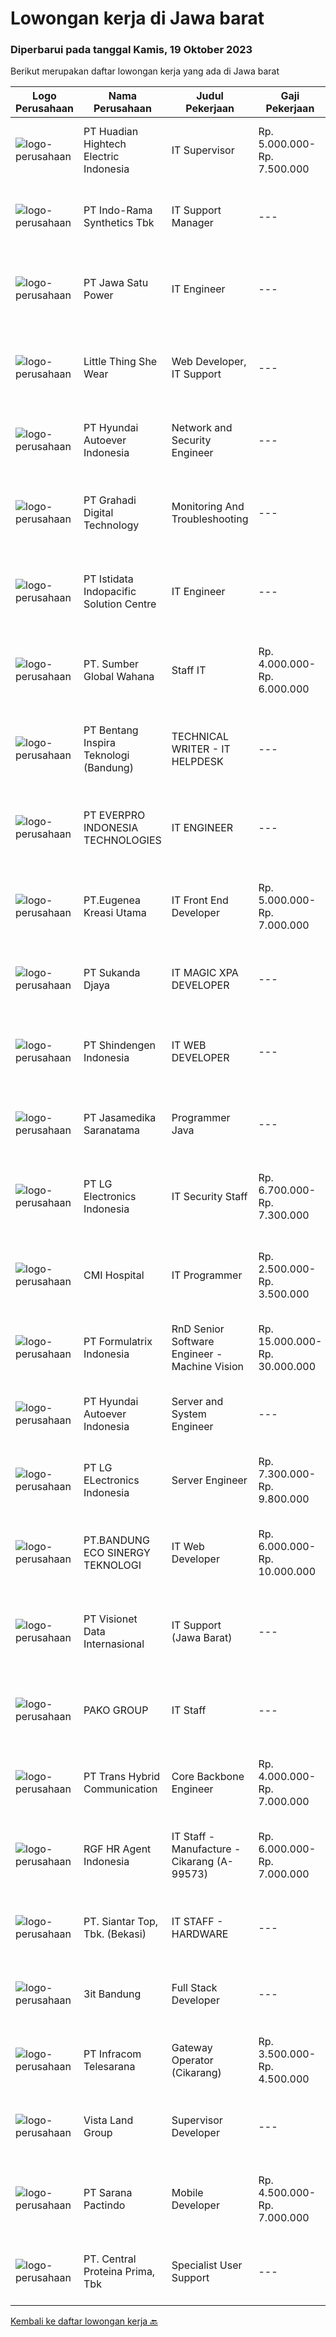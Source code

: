 
  # Lowongan kerja di Jawa barat

  ### Diperbarui pada tanggal Kamis, 19 Oktober 2023

  Berikut merupakan daftar lowongan kerja yang ada di Jawa barat

  |Logo Perusahaan | Nama Perusahaan | Judul Pekerjaan | Gaji Pekerjaan | Lokasi | Deskripsi | Tanggal diunggah | Pranala |
  | -------------- | --------------- | --------------- | --------- | --------- | -------------- | ------- | ----------- |
  |![logo-perusahaan](https://image-service-cdn.seek.com.au/58d2f78f2a5c4c78bf91262c0d9cd887fbdead5f/ee4dce1061f3f616224767ad58cb2fc751b8d2dc)|PT ​Huadian Hightech Electric Indonesia|IT Supervisor|Rp. 5.000.000-Rp. 7.500.000|Cikarang|Qualifications : Candidate must possess at least a Bachelor's Degree in Computer Science / Information Technology  Must have experience 2 years of...|Selasa, 17 Oktober 2023|https://www.jobstreet.co.id/id/job/it-supervisor-4502012?token=0~716eee0c-a57f-457c-bce8-308795810368&sectionRank=1&jobId=jobstreet-id-job-4502012|
|![logo-perusahaan](https://image-service-cdn.seek.com.au/111c547d1a72c72834036def0e7e00b335577daf/ee4dce1061f3f616224767ad58cb2fc751b8d2dc)|PT Indo-Rama Synthetics Tbk|IT Support Manager|---|Jawa Barat|Job Responsibilities: Leading, managing, and guiding the IT support team in the day-to-day administration, management of all servers &amp; network...|Selasa, 17 Oktober 2023|https://www.jobstreet.co.id/id/job/it-support-manager-4500987?token=0~716eee0c-a57f-457c-bce8-308795810368&sectionRank=2&jobId=jobstreet-id-job-4500987|
|![logo-perusahaan](https://image-service-cdn.seek.com.au/c5ae6630d2dedf386d78d1f473d76435c9c20d13/ee4dce1061f3f616224767ad58cb2fc751b8d2dc)|PT Jawa Satu Power|IT Engineer|---|Karawang|Job Requirements:1. Posses at least Bachelor’s Degree from University, preferably from Information Technology or a related field is required2. Minimum...|Rabu, 18 Oktober 2023|https://www.jobstreet.co.id/id/job/it-engineer-4502529?token=0~716eee0c-a57f-457c-bce8-308795810368&sectionRank=3&jobId=jobstreet-id-job-4502529|
|![logo-perusahaan](https://i.ibb.co/sqvTCh9/112815900-stock-vector-no-image-available-icon-flat-vector.webp)|Little Thing She Wear|Web Developer, IT Support|---|Bandung|Littlethingshewear merupakan perusahaan yang bergerak di bidang fashion, menjual perhiasan kami mencari IT/Web Developer/Web Admin dengan tanggung...|Selasa, 17 Oktober 2023|https://www.jobstreet.co.id/id/job/web-developer-it-support-4501256?token=0~716eee0c-a57f-457c-bce8-308795810368&sectionRank=4&jobId=jobstreet-id-job-4501256|
|![logo-perusahaan](https://image-service-cdn.seek.com.au/6b27c1b5e1627dbb544ef316ebb60f2e612d82bc/ee4dce1061f3f616224767ad58cb2fc751b8d2dc)|PT Hyundai Autoever Indonesia|Network and Security Engineer|---|Cikarang|Purpose of position-       Design, supports and managed corporate network. Analyzes, resolves and reports on network issues. Must be able to weigh...|Rabu, 18 Oktober 2023|https://www.jobstreet.co.id/id/job/network-and-security-engineer-4503153?token=0~716eee0c-a57f-457c-bce8-308795810368&sectionRank=5&jobId=jobstreet-id-job-4503153|
|![logo-perusahaan](https://image-service-cdn.seek.com.au/6623e1d4b756afe5031ffcff4a9eb9f56314ea19/ee4dce1061f3f616224767ad58cb2fc751b8d2dc)|PT Grahadi Digital Technology|Monitoring And Troubleshooting|---|Depok|Memantau jaringan yang membutuhkan perhatian khusus agar terhindar dari kendala jaringan. Memantau kinerja perangkat keras dan perangkat lunak selama...|Selasa, 17 Oktober 2023|https://www.jobstreet.co.id/id/job/monitoring-and-troubleshooting-4501098?token=0~716eee0c-a57f-457c-bce8-308795810368&sectionRank=6&jobId=jobstreet-id-job-4501098|
|![logo-perusahaan](https://image-service-cdn.seek.com.au/d1bf0b6796507252bc7fdbbc608c29fe8470c521/ee4dce1061f3f616224767ad58cb2fc751b8d2dc)|PT Istidata Indopacific Solution Centre|IT Engineer|---|Bekasi|Kami membutuhkan manpower untuk posisi IT Engineer untuk ditempatkan di partner kami, perusahaan otomotif terkemuka di Indonesia.Tugas dan Tanggung...|Senin, 16 Oktober 2023|https://www.jobstreet.co.id/id/job/it-engineer-4499991?token=0~716eee0c-a57f-457c-bce8-308795810368&sectionRank=7&jobId=jobstreet-id-job-4499991|
|![logo-perusahaan](https://image-service-cdn.seek.com.au/77b3abb355de8bae75c047ecf73a2bb70192268d/ee4dce1061f3f616224767ad58cb2fc751b8d2dc)|PT. Sumber Global Wahana|Staff IT|Rp. 4.000.000-Rp. 6.000.000|Bekasi|KUALIFIKASI : Pendidikan Minimal S1 Sistem Informasi / Manajemen Informasi Diutamakan pengalaman minimal 2 tahun Wajib bisa mengoperasionalkan google...|Selasa, 17 Oktober 2023|https://www.jobstreet.co.id/id/job/staff-it-4500510?token=0~716eee0c-a57f-457c-bce8-308795810368&sectionRank=8&jobId=jobstreet-id-job-4500510|
|![logo-perusahaan](https://image-service-cdn.seek.com.au/637d9c631057f05259d3ce693a417bc5d9063f60/ee4dce1061f3f616224767ad58cb2fc751b8d2dc)|PT Bentang Inspira Teknologi (Bandung)|TECHNICAL WRITER - IT HELPDESK|---|Bandung|DESKRIPSI PEKERJAAN Mendokumentasikan, menspesifikasikan, dan membangun sistem perangkat lunak Membuat RAB dalam suatu project, dokumen pra-project...|Selasa, 17 Oktober 2023|https://www.jobstreet.co.id/id/job/technical-writer-it-helpdesk-4501842?token=0~716eee0c-a57f-457c-bce8-308795810368&sectionRank=9&jobId=jobstreet-id-job-4501842|
|![logo-perusahaan](https://image-service-cdn.seek.com.au/2da61e9bd13bb6929c13cb9fab343dc630873396/ee4dce1061f3f616224767ad58cb2fc751b8d2dc)|PT EVERPRO INDONESIA TECHNOLOGIES|IT ENGINEER|---|Karawang|Main job responsibilities:1. IT network management and operation and maintenance: Responsible for enterprise network construction and operation and...|Senin, 16 Oktober 2023|https://www.jobstreet.co.id/id/job/it-engineer-4496073?token=0~716eee0c-a57f-457c-bce8-308795810368&sectionRank=10&jobId=jobstreet-id-job-4496073|
|![logo-perusahaan](https://image-service-cdn.seek.com.au/80e2dfc8f2b6adcc7d1b8cbfb2d0e60c45da1c7e/ee4dce1061f3f616224767ad58cb2fc751b8d2dc)|PT.Eugenea Kreasi Utama|IT Front End Developer|Rp. 5.000.000-Rp. 7.000.000|Bekasi|Requirement :• Bachelor Degree (Sl) Degree in Technology/Technical/information System/ Other related educations.• Min 3 years working experience as a...|Senin, 16 Oktober 2023|https://www.jobstreet.co.id/id/job/it-front-end-developer-4500773?token=0~716eee0c-a57f-457c-bce8-308795810368&sectionRank=11&jobId=jobstreet-id-job-4500773|
|![logo-perusahaan](https://image-service-cdn.seek.com.au/6d56383b0316bf97f26e28d2c030d8c39fd1c836/ee4dce1061f3f616224767ad58cb2fc751b8d2dc)|PT Sukanda Djaya|IT MAGIC XPA DEVELOPER|---|Bekasi|Requirements Bachelor degree from Information Technology, or Computer Science Minimum 2 years of experience in Magic XPA / XPI Having good knowledge...|Rabu, 18 Oktober 2023|https://www.jobstreet.co.id/id/job/it-magic-xpa-developer-4502507?token=0~716eee0c-a57f-457c-bce8-308795810368&sectionRank=12&jobId=jobstreet-id-job-4502507|
|![logo-perusahaan](https://image-service-cdn.seek.com.au/237b30a0b1554c80bba1a7f3a56c6e47188b05b5/ee4dce1061f3f616224767ad58cb2fc751b8d2dc)|PT Shindengen Indonesia|IT WEB DEVELOPER|---|Cikarang|Requirements Must bachelor degree computer/telecommunication Server side implementation experience (php, javaScript, etc) Able to create program with...|Senin, 16 Oktober 2023|https://www.jobstreet.co.id/id/job/it-web-developer-4500190?token=0~716eee0c-a57f-457c-bce8-308795810368&sectionRank=13&jobId=jobstreet-id-job-4500190|
|![logo-perusahaan](https://image-service-cdn.seek.com.au/172fba7ccd5ea4395b3bcad5f9d7d531f942b6e6/ee4dce1061f3f616224767ad58cb2fc751b8d2dc)|PT Jasamedika Saranatama|Programmer Java|---|Bandung|Deskripsi PekerjaanQualifications: Pendidikan min. D3 (Teknik Informatika / System Informatika / Management Informatika / Sistem Informasi) Memiliki...|Rabu, 18 Oktober 2023|https://www.jobstreet.co.id/id/job/programmer-java-4502611?token=0~716eee0c-a57f-457c-bce8-308795810368&sectionRank=14&jobId=jobstreet-id-job-4502611|
|![logo-perusahaan](https://image-service-cdn.seek.com.au/eb4cc8f79c9f0232ec1921952f10057fed8a8d20/ee4dce1061f3f616224767ad58cb2fc751b8d2dc)|PT LG Electronics Indonesia|IT Security Staff|Rp. 6.700.000-Rp. 7.300.000|Bekasi|Monitor access to all systems and maintain access control on network and computer systems and document access authorization Maintenance and support of...|Jumat, 13 Oktober 2023|https://www.jobstreet.co.id/id/job/it-security-staff-4498541?token=0~716eee0c-a57f-457c-bce8-308795810368&sectionRank=15&jobId=jobstreet-id-job-4498541|
|![logo-perusahaan](https://image-service-cdn.seek.com.au/9c062f8420bd7d638d46f11020b5ea6ef3ad4a3e/ee4dce1061f3f616224767ad58cb2fc751b8d2dc)|CMI Hospital|IT Programmer|Rp. 2.500.000-Rp. 3.500.000|Bandung|berpendidikan di bidang IT/Komputer/Programmer/Web Developer atau yang relevan lulusan D3/D4/S1 menguasai bahasa pemrograman fresh graduate /...|Senin, 16 Oktober 2023|https://www.jobstreet.co.id/id/job/it-programmer-4500732?token=0~716eee0c-a57f-457c-bce8-308795810368&sectionRank=16&jobId=jobstreet-id-job-4500732|
|![logo-perusahaan](https://image-service-cdn.seek.com.au/e68aac730da390a16ce750d09b06eaca69364b55/ee4dce1061f3f616224767ad58cb2fc751b8d2dc)|PT Formulatrix Indonesia|RnD Senior Software Engineer - Machine Vision|Rp. 15.000.000-Rp. 30.000.000|Bandung|Headquartered in Dubai, United Arab Emirates, FORMULATRIX is a fast-growing robotic automation equipment manufacturer and software solutions provider...|Selasa, 17 Oktober 2023|https://www.jobstreet.co.id/id/job/rnd-senior-software-engineer-machine-vision-4501071?token=0~716eee0c-a57f-457c-bce8-308795810368&sectionRank=17&jobId=jobstreet-id-job-4501071|
|![logo-perusahaan](https://image-service-cdn.seek.com.au/6b27c1b5e1627dbb544ef316ebb60f2e612d82bc/ee4dce1061f3f616224767ad58cb2fc751b8d2dc)|PT Hyundai Autoever Indonesia|Server and System Engineer|---|Cikarang|Purpose of position-       Overall responsible for Windows &amp; Linux server administration, install, configure and troubleshoot Windows &amp; Linux...|Rabu, 18 Oktober 2023|https://www.jobstreet.co.id/id/job/server-and-system-engineer-4503158?token=0~716eee0c-a57f-457c-bce8-308795810368&sectionRank=18&jobId=jobstreet-id-job-4503158|
|![logo-perusahaan](https://image-service-cdn.seek.com.au/30af14e0ee088a8c2340c8a3650bce91102b806f/ee4dce1061f3f616224767ad58cb2fc751b8d2dc)|PT LG ELectronics Indonesia|Server Engineer|Rp. 7.300.000-Rp. 9.800.000|Bekasi|Job Description : Configure and managing servers of Operation System (Windows Server STD 2012, 2016 &amp; 2021, Red Hat Enterprise, Ubuntu) Designing...|Jumat, 13 Oktober 2023|https://www.jobstreet.co.id/id/job/server-engineer-4498503?token=0~716eee0c-a57f-457c-bce8-308795810368&sectionRank=19&jobId=jobstreet-id-job-4498503|
|![logo-perusahaan](https://image-service-cdn.seek.com.au/be82544d34f084b9d534799bc0c6b53ce8be4b90/ee4dce1061f3f616224767ad58cb2fc751b8d2dc)|PT.BANDUNG ECO SINERGY TEKNOLOGI|IT Web Developer|Rp. 6.000.000-Rp. 10.000.000|Bandung|Deskripsi PekerjaanTugas dan Tanggung Jawab: Mampu mengembangkan dan memelihara website Memberikan support kepada divisi lain sesuai dengan kebutuhan...|Senin, 16 Oktober 2023|https://www.jobstreet.co.id/id/job/it-web-developer-4500148?token=0~716eee0c-a57f-457c-bce8-308795810368&sectionRank=20&jobId=jobstreet-id-job-4500148|
|![logo-perusahaan](https://image-service-cdn.seek.com.au/84d23b3586ee4efd70ea62878095fcc6b1639e33/ee4dce1061f3f616224767ad58cb2fc751b8d2dc)|PT Visionet Data Internasional|IT Support (Jawa Barat)|---|Tasikmalaya|Tanggung Jawab Utama : Monitoring system, jaringan (server), desktop, dan network Melakukan troubleshooting jaringan, hardware dan software Maintain...|Jumat, 13 Oktober 2023|https://www.jobstreet.co.id/id/job/it-support-jawa-barat-4498501?token=0~716eee0c-a57f-457c-bce8-308795810368&sectionRank=21&jobId=jobstreet-id-job-4498501|
|![logo-perusahaan](https://image-service-cdn.seek.com.au/2bfec4f550962a5128e932cb57aaf49bd48f7ca0/ee4dce1061f3f616224767ad58cb2fc751b8d2dc)|PAKO GROUP|IT Staff|---|Karawang|Job Description Develop applications, systems, and dashboard or create development in line with business needs. Explore new tools and technologies to...|Jumat, 13 Oktober 2023|https://www.jobstreet.co.id/id/job/it-staff-4498322?token=0~716eee0c-a57f-457c-bce8-308795810368&sectionRank=22&jobId=jobstreet-id-job-4498322|
|![logo-perusahaan](https://image-service-cdn.seek.com.au/b840937e07039af8a18dd59a41c83f90b7995796/ee4dce1061f3f616224767ad58cb2fc751b8d2dc)|PT Trans Hybrid Communication|Core Backbone Engineer|Rp. 4.000.000-Rp. 7.000.000|Depok|Requirement : Understanding Network Monitoring System [NMS], Routing Protocol such as BGP &amp; IGP [EIGRP/OSPF/IS-IS/RIP]. Have the ability to...|Senin, 16 Oktober 2023|https://www.jobstreet.co.id/id/job/core-backbone-engineer-4499445?token=0~716eee0c-a57f-457c-bce8-308795810368&sectionRank=23&jobId=jobstreet-id-job-4499445|
|![logo-perusahaan](https://image-service-cdn.seek.com.au/d5868152525c083dcbedb1aa22a408e592bdf7d2/ee4dce1061f3f616224767ad58cb2fc751b8d2dc)|RGF HR Agent Indonesia|IT Staff - Manufacture - Cikarang (A-99573)|Rp. 6.000.000-Rp. 7.000.000|Cikarang|About The Company: The working venue is in Cikarang. Our client is a Japanese Manufacturing company. Currently, they are looking for IT Staff. Job...|Jumat, 13 Oktober 2023|https://www.jobstreet.co.id/id/job/it-staff-manufacture-cikarang-a-99573-4497932?token=0~716eee0c-a57f-457c-bce8-308795810368&sectionRank=24&jobId=jobstreet-id-job-4497932|
|![logo-perusahaan](https://image-service-cdn.seek.com.au/981dc8998223478b8655e8a429be2aa8f21b6784/ee4dce1061f3f616224767ad58cb2fc751b8d2dc)|PT. Siantar Top, Tbk. (Bekasi)|IT STAFF - HARDWARE|---|Bekasi|Kualifikasi: Min. D3 / S1 Teknik Informatika, Teknologi Informasi, atau Ilmu Komputer. Usia 22 - 30 th. Memiliki pengalaman min. 2 tahun di bidang...|Rabu, 11 Oktober 2023|https://www.jobstreet.co.id/id/job/it-staff-hardware-4495196?token=0~716eee0c-a57f-457c-bce8-308795810368&sectionRank=25&jobId=jobstreet-id-job-4495196|
|![logo-perusahaan](https://image-service-cdn.seek.com.au/1f9d1733bab8aa54bb41f15f8616a8efe3678d26/ee4dce1061f3f616224767ad58cb2fc751b8d2dc)|3it Bandung|Full Stack Developer|---|Bandung|Perusahaan kami berbasis di Bandung dan pelanggan kami berasal dari Perancis dan Eropa. Kami mencari full stack developer yang berpengalaman untuk...|Senin, 16 Oktober 2023|https://www.jobstreet.co.id/id/job/full-stack-developer-4499210?token=0~716eee0c-a57f-457c-bce8-308795810368&sectionRank=26&jobId=jobstreet-id-job-4499210|
|![logo-perusahaan](https://image-service-cdn.seek.com.au/6bd4f67f94818fb9538e5152fc17e20140333df6/ee4dce1061f3f616224767ad58cb2fc751b8d2dc)|PT Infracom Telesarana|Gateway Operator (Cikarang)|Rp. 3.500.000-Rp. 4.500.000|Cikarang|Responsibilities: Handle incoming call and customer complaint Provide accurate information to customers Contact prospective customer Network...|Jumat, 13 Oktober 2023|https://www.jobstreet.co.id/id/job/gateway-operator-cikarang-4498608?token=0~716eee0c-a57f-457c-bce8-308795810368&sectionRank=27&jobId=jobstreet-id-job-4498608|
|![logo-perusahaan](https://image-service-cdn.seek.com.au/a0c575ebc909e3ba80d119faf04bae9183d254af/ee4dce1061f3f616224767ad58cb2fc751b8d2dc)|Vista Land Group|Supervisor Developer|---|Bekasi|JOB DESC Melakukan supervisi sebagai pelaksana &amp; pengawas proyek Memiliki kemampuan koordinasi dan komunikasi dengan kontraktor, surveyor &amp;...|Senin, 16 Oktober 2023|https://www.jobstreet.co.id/id/job/supervisor-developer-4499370?token=0~716eee0c-a57f-457c-bce8-308795810368&sectionRank=28&jobId=jobstreet-id-job-4499370|
|![logo-perusahaan](https://image-service-cdn.seek.com.au/98982338245954acade7338ecccff8adaf4bc449/ee4dce1061f3f616224767ad58cb2fc751b8d2dc)|PT Sarana Pactindo|Mobile Developer|Rp. 4.500.000-Rp. 7.000.000|Bandung|Kualifikasi : Memiliki pengalaman mobile developer minimal 1 tahun Memahami Computer Science Memahami pengembangan produk pada Android dan iOS Dapat...|Senin, 16 Oktober 2023|https://www.jobstreet.co.id/id/job/mobile-developer-4500316?token=0~716eee0c-a57f-457c-bce8-308795810368&sectionRank=29&jobId=jobstreet-id-job-4500316|
|![logo-perusahaan](https://image-service-cdn.seek.com.au/c2fd48d651c8a6d0dda2c700c748b8f9c25f0866/ee4dce1061f3f616224767ad58cb2fc751b8d2dc)|PT. Central Proteina Prima, Tbk|Specialist User Support|---|Karawang|We are leading Aquaculture Company, is now Hiring Specialist User Support roleRequirements : Minimum S1 (Information of Technology or other related...|Kamis, 12 Oktober 2023|https://www.jobstreet.co.id/id/job/specialist-user-support-4497748?token=0~716eee0c-a57f-457c-bce8-308795810368&sectionRank=30&jobId=jobstreet-id-job-4497748|


  [Kembali ke daftar lowongan kerja 🔙](../README.md#daftar-lowongan-kerja)
  